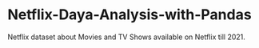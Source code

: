 # Netflix-Daya-Analysis-with-Pandas
Netflix dataset about Movies and TV Shows available on Netflix till 2021.
